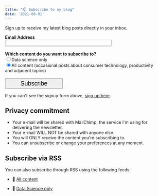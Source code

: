 ```yaml
---
title: "📫 Subscribe to my blog"
date: '2021-08-01'
---
```


Sign up to receive my latest blog posts directly in your inbox.

<!-- Begin Mailchimp Signup Form -->

<div id="mc_embed_signup">

<form action="https://outlook.us5.list-manage.com/subscribe/post?u=88de9b935b8985cfde91ed5fa&amp;id=190d593590" method="post" id="mc-embedded-subscribe-form" name="mc-embedded-subscribe-form" class="validate" target="_blank" novalidate>
    <div id="mc_embed_signup_scroll">
    
<div class="mc-field-group">
    <strong><label for="mce-EMAIL">Email Address</label></strong><br>
    <input type="email" value="" name="EMAIL" class="required email" id="mce-EMAIL" style="width: 350px">
</div>
<br>

<div class="mc-field-group input-group">
    <strong>Which content do you want to subscribe to?</strong>
    <br><input type="radio" value="1" name="group[30037]" id="mce-group[30037]-30037-0"><label for="mce-group[30037]-30037-0">Data science only</label>
<br><input type="radio" value="2" name="group[30037]" id="mce-group[30037]-30037-1" checked><label for="mce-group[30037]-30037-1">All content (occasional posts about consumer technology, productivity and adjacent topics)</label>
</div></br>
    <div id="mce-responses" class="clear">
        <div class="response" id="mce-error-response" style="display:none"></div>
        <div class="response" id="mce-success-response" style="display:none"></div>
        <!-- real people should not fill this in and expect good things - do not remove this or risk form bot signups-->
    <div style="position: absolute; left: -5000px;" aria-hidden="true"><input type="text" name="b_88de9b935b8985cfde91ed5fa_190d593590" tabindex="-1" value=""></div>
<div class="clear"><input type="submit" value="Subscribe" name="subscribe" id="mc-embedded-subscribe" style="height:35px; width:190px; font-size:20px"></div>
    </div>
</form>

</div>

<!--End mc_embed_signup-->

If you can't see the signup form above, [sign up here](https://franciscoyira.us5.list-manage.com/subscribe?u=88de9b935b8985cfde91ed5fa&id=190d593590).

## Privacy commitment

-   Your e-mail will be shared with MailChimp, the service I'm using for delivering the newsletter.
-   Your e-mail WILL NOT be shared with anyone else.
-   You will ONLY receive the content you're subscribing to.
-   You can unsubscribe or change your preferences at any moment.

## Subscribe via RSS

You can also subscribe through RSS using the following feeds:

-   📰 [All content](https://www.franciscoyira.com/post/index.xml)

-   📰 [Data Science only](https://www.franciscoyira.com/categories/data-science/index.xml)
